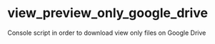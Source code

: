 # view_preview_only_google_drive
Console script in order to download view only files on Google Drive
